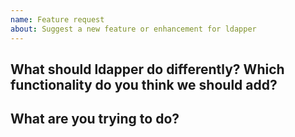 ```yaml
---
name: Feature request
about: Suggest a new feature or enhancement for ldapper
---
```


<!--

Thank you for looking to provide a new feature request.  Please be as specific
as possible about how your proposed feature would work and be implemented.

-->


What should ldapper do differently? Which functionality do you think we should add?
----------------------------------------------------------------------------------

<!--
Please describe the feature you'd like us to add here.
-->


What are you trying to do?
--------------------------

<!--
This section should contain a brief description what you're trying to do, which
would be possible after implementing the new feature.
-->

